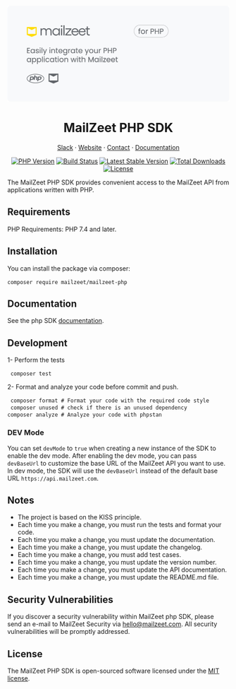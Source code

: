 <div align="center">
<a href="https://mailzeet.com" title="MailZeet - Payment stack for Africa">
    <img src="/art/cover.png" alt="MailZeet website">
</a>

# MailZeet PHP SDK

<!-- Nav header - Start -->

<a href="https://join.slack.com/t/ballerine-oss/shared_invite/zt-1iu6otkok-OqBF3TrcpUmFd9oUjNs2iw">Slack</a>
·
<a href="https://www.mailzeet.com/">Website</a>
·
<a href="https://www.mailzeet.com/contact">Contact</a>
·
<a href="https://docs.mailzeet.com/">Documentation</a>

<!-- Nav header - END -->

<!-- Badges - Start -->
[![PHP Version](https://img.shields.io/packagist/php-v/mailzeet/mailzeet-php.svg)](https://packagist.org/packages/mailzeet/mailzeet-php)
[![Build Status](https://github.com/mailzeetHQ/mailzeet-php/actions/workflows/run-tests.yml/badge.svg?branch=main)](https://github.com/mailzeet/mailzeet-php/actions?query=branch%3Amain)
[![Latest Stable Version](https://poser.pugx.org/mailzeet/mailzeet-php/v/stable.svg)](https://packagist.org/packages/mailzeet/mailzeet-php)
[![Total Downloads](https://poser.pugx.org/mailzeet/mailzeet-php/downloads.svg)](https://packagist.org/packages/mailzeet/mailzeet-php)
[![License](https://poser.pugx.org/mailzeet/mailzeet-php/license.svg)](https://packagist.org/packages/mailzeet/mailzeet-php)

<!-- Badges - END -->


</div>

The MailZeet PHP SDK provides convenient access to the MailZeet API from applications written with PHP.


## Requirements
PHP Requirements: PHP 7.4 and later.

## Installation

You can install the package via composer:

```shell
composer require mailzeet/mailzeet-php
```

## Documentation
See the php SDK [documentation](https://docs.mailzeet.com/sdk/php).

## Development

1- Perform the tests
```shell
 composer test
```
2- Format and analyze your code before commit and push.
```shell
 composer format # Format your code with the required code style
 composer unused # check if there is an unused dependency
composer analyze # Analyze your code with phpstan
```

### DEV Mode
You can set `devMode` to `true` when creating a new instance of the SDK to enable the dev mode.
After enabling the dev mode, you can pass `devBaseUrl` to customize the base URL of the MailZeet API you want to use.
In dev mode, the SDK will use the `devBaseUrl` instead of the default base URL `https://api.mailzeet.com`.

## Notes
- The project is based on the KISS principle.
- Each time you make a change, you must run the tests and format your code.
- Each time you make a change, you must update the documentation.
- Each time you make a change, you must update the changelog.
- Each time you make a change, you must add test cases.
- Each time you make a change, you must update the version number.
- Each time you make a change, you must update the API documentation.
- Each time you make a change, you must update the README.md file.

## Security Vulnerabilities
If you discover a security vulnerability within MailZeet php SDK, please send an e-mail to MailZeet Security via [hello@mailzeet.com](mailto:security@mailzeet.com). All security vulnerabilities will be promptly addressed.

## License
The MailZeet PHP SDK is open-sourced software licensed under the [MIT license](LICENSE.md).
